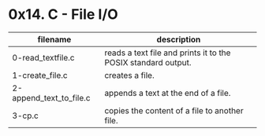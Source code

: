 # 0x14. C - File I/O
filename | description
-------- | -----------
0-read_textfile.c | reads a text file and prints it to the POSIX standard output.
1-create_file.c | creates a file.
2-append_text_to_file.c | appends a text at the end of a file.
3-cp.c | copies the content of a file to another file.